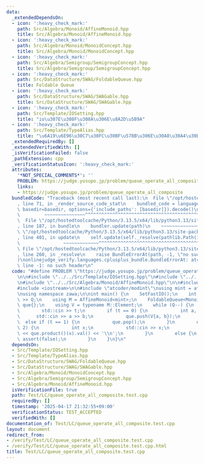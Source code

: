 ```yaml
---
data:
  _extendedDependsOn:
  - icon: ':heavy_check_mark:'
    path: Src/Algebra/Monoid/AffineMonoid.hpp
    title: Src/Algebra/Monoid/AffineMonoid.hpp
  - icon: ':heavy_check_mark:'
    path: Src/Algebra/Monoid/MonoidConcept.hpp
    title: Src/Algebra/Monoid/MonoidConcept.hpp
  - icon: ':heavy_check_mark:'
    path: Src/Algebra/Semigroup/SemigroupConcept.hpp
    title: Src/Algebra/Semigroup/SemigroupConcept.hpp
  - icon: ':heavy_check_mark:'
    path: Src/DataStructure/SWAG/FoldableQueue.hpp
    title: Foldable Queue
  - icon: ':heavy_check_mark:'
    path: Src/DataStructure/SWAG/SWAGable.hpp
    title: Src/DataStructure/SWAG/SWAGable.hpp
  - icon: ':heavy_check_mark:'
    path: Src/Template/IOSetting.hpp
    title: "io\u307E\u308F\u308A\u306E\u8A2D\u5B9A"
  - icon: ':heavy_check_mark:'
    path: Src/Template/TypeAlias.hpp
    title: "\u6A19\u6E96\u30C7\u30FC\u30BF\u578B\u306E\u30A8\u30A4\u30EA\u30A2\u30B9"
  _extendedRequiredBy: []
  _extendedVerifiedWith: []
  _isVerificationFailed: false
  _pathExtension: cpp
  _verificationStatusIcon: ':heavy_check_mark:'
  attributes:
    '*NOT_SPECIAL_COMMENTS*': ''
    PROBLEM: https://judge.yosupo.jp/problem/queue_operate_all_composite
    links:
    - https://judge.yosupo.jp/problem/queue_operate_all_composite
  bundledCode: "Traceback (most recent call last):\n  File \"/opt/hostedtoolcache/Python/3.13.5/x64/lib/python3.13/site-packages/onlinejudge_verify/documentation/build.py\"\
    , line 71, in _render_source_code_stat\n    bundled_code = language.bundle(stat.path,\
    \ basedir=basedir, options={'include_paths': [basedir]}).decode()\n          \
    \         ~~~~~~~~~~~~~~~^^^^^^^^^^^^^^^^^^^^^^^^^^^^^^^^^^^^^^^^^^^^^^^^^^^^^^^^^^^^^^^^^^\n\
    \  File \"/opt/hostedtoolcache/Python/3.13.5/x64/lib/python3.13/site-packages/onlinejudge_verify/languages/cplusplus.py\"\
    , line 187, in bundle\n    bundler.update(path)\n    ~~~~~~~~~~~~~~^^^^^^\n  File\
    \ \"/opt/hostedtoolcache/Python/3.13.5/x64/lib/python3.13/site-packages/onlinejudge_verify/languages/cplusplus_bundle.py\"\
    , line 401, in update\n    self.update(self._resolve(pathlib.Path(included), included_from=path))\n\
    \                ~~~~~~~~~~~~~^^^^^^^^^^^^^^^^^^^^^^^^^^^^^^^^^^^^^^^^^^^^\n \
    \ File \"/opt/hostedtoolcache/Python/3.13.5/x64/lib/python3.13/site-packages/onlinejudge_verify/languages/cplusplus_bundle.py\"\
    , line 260, in _resolve\n    raise BundleErrorAt(path, -1, \"no such header\"\
    )\nonlinejudge_verify.languages.cplusplus_bundle.BundleErrorAt: atcoder/modint:\
    \ line -1: no such header\n"
  code: "#define PROBLEM \"https://judge.yosupo.jp/problem/queue_operate_all_composite\"\
    \n\n#include \"../../Src/Template/IOSetting.hpp\"\n#include \"../../Src/DataStructure/SWAG/FoldableQueue.hpp\"\
    \n#include \"../../Src/Algebra/Monoid/AffineMonoid.hpp\"\n\n#include <cassert>\n\
    #include <iostream>\n\n#include \"atcoder/modint\"\nusing mint = atcoder::modint998244353;\n\
    \nusing namespace zawa;\n\nint main() {\n    SetFastIO();\n    int Q;\n    std::cin\
    \ >> Q;\n    using M = AffineMonoid<mint>;\n    FoldableQueue<MonoidSWAGable<M>>\
    \ que{};\n    using V = typename M::Element;\n    while (Q--) {\n        int t;\n\
    \        std::cin >> t;\n        if (t == 0) {\n            int a, b;\n      \
    \      std::cin >> a >> b;\n            que.push(V{a, b});\n        }\n      \
    \  else if (t == 1) {\n            que.pop();\n        }\n        else if (t ==\
    \ 2) {\n            int x;\n            std::cin >> x;\n            std::cout\
    \ << que.product()(x).val() << '\\n';\n        }\n        else {\n           \
    \ assert(false);\n        }\n    }\n}\n"
  dependsOn:
  - Src/Template/IOSetting.hpp
  - Src/Template/TypeAlias.hpp
  - Src/DataStructure/SWAG/FoldableQueue.hpp
  - Src/DataStructure/SWAG/SWAGable.hpp
  - Src/Algebra/Monoid/MonoidConcept.hpp
  - Src/Algebra/Semigroup/SemigroupConcept.hpp
  - Src/Algebra/Monoid/AffineMonoid.hpp
  isVerificationFile: true
  path: Test/LC/queue_operate_all_composite.test.cpp
  requiredBy: []
  timestamp: '2025-04-17 21:32:55+09:00'
  verificationStatus: TEST_ACCEPTED
  verifiedWith: []
documentation_of: Test/LC/queue_operate_all_composite.test.cpp
layout: document
redirect_from:
- /verify/Test/LC/queue_operate_all_composite.test.cpp
- /verify/Test/LC/queue_operate_all_composite.test.cpp.html
title: Test/LC/queue_operate_all_composite.test.cpp
---
```

